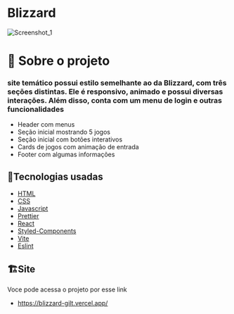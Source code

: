 # Blizzard
![Screenshot_1](https://user-images.githubusercontent.com/74790193/214060442-5e093262-59e7-467a-92fd-0152941cd9ab.png)
# 📖 Sobre o projeto
### site temático possui estilo semelhante ao da Blizzard, com três seções distintas. Ele é responsivo, animado e possui diversas interações. Além disso, conta com um menu de login e outras funcionalidades

- Header com menus
- Seção inicial mostrando 5 jogos
- Seção inicial com botões interativos
- Cards de jogos com animação de entrada 
- Footer com algumas informações

## 🔧Tecnologias usadas

- [HTML](https://developer.mozilla.org/pt-BR/docs/Web/HTML)
- [CSS](https://developer.mozilla.org/pt-BR/docs/Web/CSS)
- [Javascript](https://developer.mozilla.org/pt-BR/docs/Web/JavaScript)
- [Prettier](https://prettier.io/)
- [React](https://pt-br.reactjs.org/)
- [Styled-Components](https://styled-components.com/)
- [Vite](https://vitejs.dev/)
- [Eslint](https://eslint.org/)
 ## 🏗️Site
 Voce pode acessa o projeto por esse link
 - https://blizzard-gilt.vercel.app/

